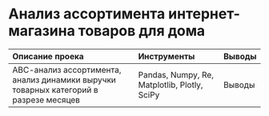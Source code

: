 # Анализ ассортимента интернет-магазина товаров для дома

| Описание проека | Инструменты  | Выводы |
|:------------- |:---------------| -------------|
| АВС-анализ ассортимента, анализ динамики выручки товарных категорий в разрезе месяцев| Pandas, Numpy, Re, Matplotlib, Plotly, SciPy   | Выводы|


